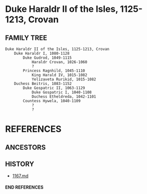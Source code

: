 # Duke Haraldr II of the Isles, 1125-1213, Crovan

## FAMILY TREE
```
Duke Haraldr II of the Isles, 1125-1213, Crovan
	Duke Haraldr I, 1080-1128
		Duke Gudrod, 1049-1115
			Haraldr Crovan, 1026-1060
			?
		Princess Ragnhild, 1045-1110
			King Harald IV, 1015-1082
			Yelizaveta Rurikid, 1015-1082
	Duchess Beitris, 1083-1152	
		Duke Gospatric II, 1063-1129
			Duke Gospatric I, 1040-1108
			Duchess Etheldreda, 1042-1101
		Countess Hywela, 1040-1109
			?
			?
```


# REFERENCES

## ANCESTORS

## HISTORY
* [1167.md](../h/1167.md)
#### END REFERENCES
